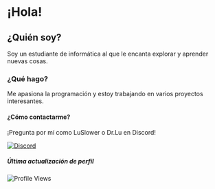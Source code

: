 # ¡Hola!

## ¿Quién soy?
Soy un estudiante de informática al que le encanta explorar y aprender nuevas cosas.

### ¿Qué hago?
Me apasiona la programación y estoy trabajando en varios proyectos interesantes.

#### ¿Cómo contactarme?
¡Pregunta por mí como LuSlower o Dr.Lu en Discord!

[![Discord](https://img.shields.io/badge/Discord-%237289DA.svg?logo=discord&logoColor=white)](https://discord.gg/https://discord.gg/K9kukCPzQ7)

##### Última actualización de perfil
![Profile Views](https://komarev.com/ghpvc/?username=LuSlower)

